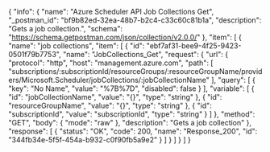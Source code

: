 {
  "info": {
    "name": "Azure Scheduler API Job Collections Get",
    "_postman_id": "bf9b82ed-32ea-48b7-b2c4-c33c60c81b1a",
    "description": "Gets a job collection.",
    "schema": "https://schema.getpostman.com/json/collection/v2.0.0/"
  },
  "item": [
    {
      "name": "job collections",
      "item": [
        {
          "id": "ebf7af31-bee9-4f25-9423-0501f79b7753",
          "name": "JobCollections_Get",
          "request": {
            "url": {
              "protocol": "http",
              "host": "management.azure.com",
              "path": [
                "subscriptions/:subscriptionId/resourceGroups/:resourceGroupName/providers/Microsoft.Scheduler/jobCollections/:jobCollectionName"
              ],
              "query": [
                {
                  "key": "No Name",
                  "value": "%7B%7D",
                  "disabled": false
                }
              ],
              "variable": [
                {
                  "id": "jobCollectionName",
                  "value": "{}",
                  "type": "string"
                },
                {
                  "id": "resourceGroupName",
                  "value": "{}",
                  "type": "string"
                },
                {
                  "id": "subscriptionId",
                  "value": "subscriptionId",
                  "type": "string"
                }
              ]
            },
            "method": "GET",
            "body": {
              "mode": "raw"
            },
            "description": "Gets a job collection"
          },
          "response": [
            {
              "status": "OK",
              "code": 200,
              "name": "Response_200",
              "id": "344fb34e-5f5f-454a-b932-c0f90fb5a9e2"
            }
          ]
        }
      ]
    }
  ]
}